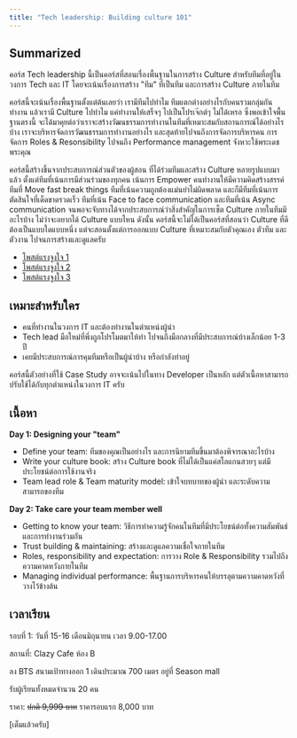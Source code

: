 ```yaml
---
title: "Tech leadership: Building culture 101"
---
```


## Summarized

คอร์ส Tech leadership นี้เป็นคอร์สที่สอนเรื่องพื้นฐานในการสร้าง Culture สำหรับทีมที่อยู่ในวงการ Tech และ IT โดยจะเน้นเรื่องการสร้าง "ทีม" ที่เป็นทีม และการสร้าง Culture ภายในทีม

คอร์สนี้จะเน้นเรื่องพื้นฐานตั้งแต่ต้นเลยว่า เรามีทีมไปทำไม ทีมแตกต่างอย่างไรกับคนรวมกลุ่มกันทำงาน แล้วเรามี Culture ไปทำไม แค่ทำงานให้เสร็จๆ ไปเป็นโปรเจ๊กต์ๆ ไม่ได้เหรอ ซึ่งพอเข้าใจพื้นฐานตรงนี้ จะได้มาคุยต่อว่าเราจะสร้างวัฒนธรรมการทำงานในทีมที่เหมาะสมกับสถานการณ์ได้อย่างไรบ้าง เราจะบริหารจัดการวัฒนธรรมการทำงานอย่างไร และสุดท้ายไปจนถึงการจัดการบริหารคน การจัดการ Roles & Resonsibility ไปจนถึง Performance management จังหวะใช้พระเดชพระคุณ

คอร์สนี้สร้างขึ้นจากประสบการณ์ส่วนตัวของผู้สอน ที่ได้ร่วมทีมและสร้าง Culture หลายรูปแบบมาแล้ว ตั้งแต่ทีมที่เน้นการมีส่วนร่วมของทุกคน เน้นการ Empower คนทำงานให้มีความคิดสร้างสรรค์ ทีมที่ Move fast break things ทีมที่เน้นความถูกต้องแม่นยำไม่ผิดพลาด และก็มีทีมที่เน้นการตัดสินใจที่เด็ดขาดรวดเร็ว ทีมที่เน้น Face to face communication และทีมที่เน้น Async communication จนพอจะจับทางได้จากประสบการณ์ว่าสิ่งสำคัญในการเซ็ต Culture ภายในทีมมีอะไรบ้าง ไม่ว่าจะอยากได้ Culture แบบไหน ดังนั้น คอร์สนี้จะไม่ได้เป็นคอร์สที่สอนว่า Culture ที่ดีต้องเป็นแบบใดแบบหนึ่ง แต่จะสอนตั้งแต่การออกแบบ Culture ที่เหมาะสมกับตัวคุณเอง ตัวทีม และตัวงาน ไปจนการสร้างและดูแลครับ

- [โพสต์แรงจูงใจ 1](https://www.facebook.com/chakrit.likitkhajorn/posts/pfbid02HKynyrnBreevimf59FguEkcLhHi7WpEXcjzXEZiydFBZ1cqZA7yoh4dnsLqyVCANl?__cft__[0]=AZXJBg2fM__ttaqEbQ695gW9dxDr3OBreoe5OqhDWPtAkUwYb4JkUW1JGp51n5SPd9WYKX3WKyoaiP0CIIU1PXjVsxi0JVGlatbFDIukhCT7gMJleTm479ur5mLEmiXp7FYPnqn_HBpugOnRmTwkHAB7&__tn__=%2CO%2CP-R)
- [โพสต์แรงจูงใจ 2](https://www.facebook.com/chakrit.likitkhajorn/posts/pfbid05trg4UvpEASP1pLdrqnzCGdCyuG8fVZ8ifeRHXA7KJWhAkoqckGwwkP6Do759Gyel?__cft__[0]=AZV3uBJtPxQV-7zjqRO75EzPNKUDUaXvATFCJJVsMNGKUNMvWqrcSThzNta_C8lD-yuNVS78FEtfb_5-Xa-JaGYj6khTPtK437O7YEbpdMpRyuoXmoxu6GuzZoV187HLYQpgIiP3RzDxStGRqsIRboru&__tn__=%2CO%2CP-R)
- [โพสต์แรงจูงใจ 3](https://www.facebook.com/chakrit.likitkhajorn/posts/pfbid02gTBwCpgPAUW2BPwYTZ5zZ7ZZj2pYifbDyq1RqkPwmjnvKkiR3B5LAn2cFZahFBBWl?__cft__[0]=AZXMaufYcV7t9lzonr_X3CLgNceldFceDOWRiV_EyFrw8ec_U7F_BVHwm4ImE91z_bnLUgTQWl3CIduPlP4zO2Lkyqw0cO1GQSR3e0xfQ4wPnoikl4kXNujmLmbJwGvdU9Y&__tn__=%2CO%2CP-R)

## เหมาะสำหรับใคร

- คนที่ทำงานในวงการ IT และต้องทำงานในตำแหน่งผู้นำ
- Tech lead มือใหม่ที่พึ่งถูกโปรโมตมาให้ทำ ไปจนถึงมือกลางที่มีประสบการณ์บ้างเล็กน้อย 1-3 ปี
- เคยมีประสบการณ์การคุมทีมหรือเป็นผู้นำบ้าง หรือกำลังทำอยู่

คอร์สนี้ตัวอย่างที่ใช้ Case Study อาจจะเน้นไปในทาง Developer เป็นหลัก แต่ตัวเนื้อหาสามารถปรับใช้ได้กับทุกตำแหน่งในวงการ IT ครับ

## เนื้อหา

**Day 1: Designing your "team"**

- Define your team: ทีมของคุณเป็นอย่างไร และการนิยามทีมขึ้นมาต้องพิจารณาอะไรบ้าง
- Write your culture book: สร้าง Culture book ที่ไม่ได้เป็นแค่สโลแกนสวยๆ แต่มีประโยชน์ต่อการใช้งานจริง
- Team lead role & Team maturity model: เข้าใจบทบาทของผู้นำ และระดับความสามารถของทีม

**Day 2: Take care your team member well**

- Getting to know your team: วิธีการทำความรู้จักคนในทีมที่มีประโยชน์ต่อทั้งความสัมพันธ์และการทำงานร่วมกัน
- Trust building & maintaining: สร้างและดูแลความเชื่อใจภายในทีม
- Roles, responsibility and expectation: การวาง Role & Responsibility รวมไปถึงความคาดหวังภายในทีม
- Managing individual performance: พื้นฐานการบริหารคนให้บรรลุตามความคาดหวังที่วางไว้ข้างต้น

## เวลาเรียน

รอบที่ 1: วันที่ 15-16 เดือนมิถุนายน เวลา 9.00-17.00

สถานที่: Clazy Cafe ห้อง B

ลง BTS สนามเป้าทางออก 1 เดินประมาณ 700 เมตร อยู่ที่ Season mall

รับผู้เรียนทั้งหมดจำนวน 20 คน

ราคา: ~~ปกติ 9,999 บาท~~ ราคารอบแรก 8,000 บาท

[เต็มแล้วครับ]

